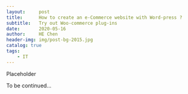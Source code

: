 ```yaml
---
layout:     post
title:      How to create an e-Commerce website with Word-press ?
subtitle:   Try out Woo-commerce plug-ins  
date:       2020-05-16
author:     HE Chen
header-img: img/post-bg-2015.jpg
catalog: true
tags:
    - IT
---
```


Placeholder 

To be continued...
